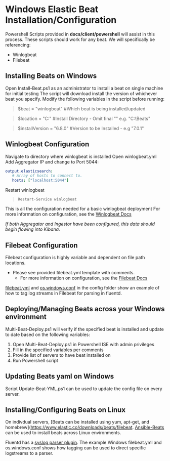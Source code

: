 # Windows Elastic Beat Installation/Configuration
Powershell Scripts provided in **docs/client/powershell** will assist in this process. These scripts should work for any beat. We will specifically be referencing: 
 - Winlogbeat
 - Filebeat

## Installing Beats on Windows
Open Install-Beat.ps1 as an administrator to install a beat on single machine for initial testing
The script will download install the version of whichever beat you specify. 
Modify the following variables in the script before running: 

> $beat = "winlogbeat" #Which beat is being installed/updated

> $location = "C:"    #Install Directory - Omit final "\" e.g. "C:\Beats"

> $installVersion = "6.8.0"   #Version to be Installed - e.g "7.0.1" 


## Winlogbeat Configuration
Navigate to directory where winlogbeat is installed 
Open winlogbeat.yml 
Add Aggregator IP and change to Port 5044:

```yaml
output.elasticsearch:
   # Array of hosts to connect to.
   hosts: ["localhost:5044"]
```

Restart winlogbeat

>   `Restart-Service winlogbeat`

This is all the configuration needed for a basic winlogbeat deployment
For more information on configuration, see the [Winlogbeat Docs](https://www.elastic.co/guide/en/beats/winlogbeat/current/configuration-winlogbeat-options.html)

*If both Aggregator and Ingestor have been configured, this data should begin flowing into Kibana*. 

## Filebeat Configuration
Filebeat configuration is highly variable and dependent on file path locations. 
- Please see provided filebeat.yml template with comments. 
	-  For more information on configuration, see the  [Filebeat Docs](https://www.elastic.co/guide/en/beats/filebeat/current/configuration-filebeat-options.html)

[filebeat.yml](../config/filebeat.yml) and [os.windows.conf](../config/os.windows.conf) in the config folder show an example of how to tag log streams in Filebeat for parsing in fluentd. 

## Deploying/Managing Beats across your Windows environment
Multi-Beat-Deploy.ps1 will verify if the specified beat is installed and update to date based on the following variables: 
 1. Open Multi-Beat-Deploy.ps1 in Powershell ISE with admin privileges 
 2. Fill in the specified variables per comments
 3. Provide list of servers to have beat installed on
 4. Run Powershell script 
 
## Updating Beats yaml on Windows 
Script Update-Beat-YML.ps1 can be used to update the config file on every server. 

## Installing/Configuring Beats on Linux 
On indivdual servers, [Beats can be installed using yum, apt-get, and homebrew](https://www.elastic.co/downloads/beats/filebeat. 
[Ansible-Beats](https://github.com/elastic/ansible-beats) can be used to install beats across Linux environments. 

Fluentd has a [syslog parser plugin](https://docs.fluentd.org/parser/syslog). The example Windows filebeat.yml and os.windows.conf shows how tagging can be used to direct specific logstreams to a parser. 